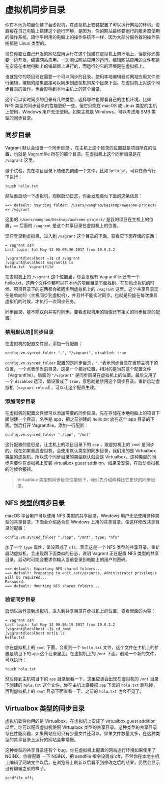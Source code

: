 # 虚拟机同步目录

你在本地为项目创建了台虚拟机，在虚拟机上安装配置了可以运行网站的环境。没直接在自己电脑上搭建这个运行环境，是因为，你的网站最终要运行的服务器使用的操作系统，跟你平时用的电脑上的操作系统不一样，因为大部分服务器的操作系统都是 Linux 类型的。

现在你要让自己开发的网站应用运行在这个搭建在虚拟机上的环境上，但是你还需要一边开发，编辑网站应用，一边测试网站应用的运行。编辑网站应用的文件都是在安装在本地电脑上的编辑器上进行的，而运行的它的环境是在虚拟机上。

也就是你的项目现在需要一个可以同步的目录，使用本地编辑器对网站应用文件进行编辑，编辑的结果直接可以同步到虚拟机的某个目录下面。在虚拟机上对这个同步目录的操作，也会影响到本地主机上的这个目录。

这个可以实时同步的目录有几种类型，选择哪种也得看自己的主机环境。比如 NFS 类型的同步目录的性能更好一些，但它只能在 macOS 或 Linux 类型的主机上使用，Windows 用户无法使用。如果主机是 Windows，可以考虑用 SMB 类型的同步目录。

## 同步目录

Vagrant 默认会设置一个同步目录 ，在主机上这个目录的位置就是项目所在的位置，也就是 Vagrantfile 所在的那个目录。在虚拟机上这个同步目录是在 `/vagrant` 这里。

做个试验，先在项目目录下随便先创建一个文件，比如 hello.txt，可以在命令行下执行：

```
touch hello.txt
```

然后重启动一下虚拟机，观察启动日志，你会发现类似下面的这条信息：

```
==> default: Rsyncing folder: /Users/wanghao/Desktop/awesome-project/ => /vagrant
```

这里的 `/Users/wanghao/Desktop/awesome-project/` 是我的项目在主机上的位置，`=>` 后面的 `/vagrant` 是这个共享目录在虚拟机上的位置。

现在登录到虚拟机，进入到 `/vagrant` 这个目录的下面，查看它下面存储的东西：

```
→ vagrant ssh
Last login: Sat May 13 06:00:36 2017 from 10.0.2.2

[vagrant@localhost ~]$ cd /vagrant
[vagrant@localhost vagrant]$ ls
hello.txt  Vagrantfile
```

在虚拟机上的 `/vagrant` 这个位置里，你会发现有 Vagrantfile 还有一个 hello.txt，这两个文件你都可以在本地的项目目录下面找到。在启动虚拟机的时候，项目目录下的东西都会被同步到虚拟机上的 `/vagrant` 这里。这个共享目录现在是单向的（主机同步到虚拟机），并且并不能实时同步。也就是只能在每次重启虚拟机的时候，才执行一次同步任务。

同步目录，能不能双向并实时同步，要看虚拟机用的镜像还有相关的同步目录的配置。

### 禁用默认的同步目录

在虚拟机的配置文件里，添加一行配置：

```
config.vm.synced_folder ".", "/vagrant", disabled: true
```

`config.vm.synced_folder` 配置的是同步目录，`"."`表示同步目录在当前主机下的位置，一个点表示当前目录，这是一个相对位置，相对的是当前这个配置文件（Vagrantfile）。后面的 `"/vagrant"` 是同步目录在虚拟机上的位置。最后又用了一个 `disabled` 选项，值设置成了 `true`，意思就是禁用这个同步目录。重新启动虚拟机（`vagrant reload`），可以让这个配置生效。

### 添加同步目录

在虚拟机的配置文件里可以添加需要的同步目录。先在存储在本地电脑上的项目下面创建一个目录，名字是 app，把之前创建的 hello.txt 放在这个 app 目录的下面。然后打开 Vagrantfile，添加一行配置：

```
config.vm.synced_folder "./app", "/mnt"
```

这行配置的意思是，让主机上的项目目录下的 `app` ，跟虚拟机上的 `/mnt` 是同步的。现在如果重启虚拟机，会使用默认类型的同步目录，我们用的是 Virtualbox 类型的虚拟机，所以这个同步目录的类型默认就会是 Virtualbox。这种类型的同步需要你在虚拟机上安装 virtualbox guest addition，如果没安装，在启动虚拟机的时候会报错。

> Virtualbox 类型的同步目录性能低下，我们先介绍两种比它更快的同步目录。

## NFS 类型的同步目录

macOS 平台用户可以使用 NFS 类型的共享目录，Windows 用户无法使用这种类型的共享目录，下面会介绍适合在 Windows 上用的共享目录。像这样修改共享目录的配置：

```
config.vm.synced_folder "./app", "/mnt", type: "nfs"
```

加了一个 `type` 属性，值设置成了 `nfs`，表示这是一个 NFS 类型的共享目录。重新启动虚拟机，会出现跟下面类似的日志，说明 Vagrant 正在配置 NFS 类型的共享目录。启动时可能会要求你输入当前登录到电脑上的用户的密码。

```
==> default: Exporting NFS shared folders...
==> default: Preparing to edit /etc/exports. Administrator privileges will be required...
Password:
==> default: Mounting NFS shared folders...
```

### 验证同步目录

启动以后登录到虚拟机，进入到共享目录在虚拟机上的位置，查看里面的内容：

```
→ vagrant ssh
Last login: Sat May 13 06:56:19 2017 from 10.0.2.2
[vagrant@localhost ~]$ cd /mnt
[vagrant@localhost mnt]$ ls
hello.txt
```

你在虚拟机上的 `/mnt` 下面，会看到一个 `hello.txt` 文件，这个文件在主机上的位置是项目下的 `app` 这个目录里面。在虚拟机上的 `/mnt` 下面，创建一个新的文件，可以执行：

```
touch hola.txt
```

然后你到主机项目下的 `app` 目录里看一下，这里应该会出现在虚拟机的 `/mnt` 目录下创建的 `hola.txt` 这个文件。你在主机上直接把 `app` 下面的 `hola.txt` 删除掉，再到虚拟机上的 `/mnt` 目录下面查看一下，之前的 `hola.txt` 也会不见了。

## Virtualbox 类型的同步目录

虚拟机软件你用的是 Virtualbox，在虚拟机上安装了 virtualbox guest addition 以后，你可以配置虚拟机使用 Virtualbox 类型的共享目录。这种类型的共享目录存在性能问题，如果网站应用只有少量文件还可以，如果文件数量太多，在这种类型的共享目录上运行的网站会非常慢。

这种类型的共享目录还有个 bug，你在虚拟机上配置的网站运行环境如果使用了 NGINX，你得配置 一下 NGINX，把 sendfile 指令设置成 off，不然你在本地主机上编辑了网站文件以后，在浏览器上刷新以后看不到修改之后的结果，仍然会显示没有编辑之前的样子。

```
sendfile off;
```



